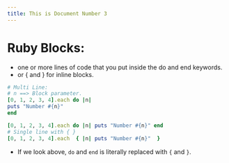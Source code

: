```yaml
---
title: This is Document Number 3
---
```


# Ruby Blocks:

- one or more lines of code that you put inside the do and end keywords.
- or { and } for inline blocks.


```ruby
# Multi Line:
# n ==> Block parameter.
[0, 1, 2, 3, 4].each do |n|
puts "Number #{n}"
end

[0, 1, 2, 3, 4].each do |n| puts "Number #{n}" end
# Single line with { }
[0, 1, 2, 3, 4].each  { |n| puts "Number #{n}"  }
```

- If we look above, `do` and `end` is literally replaced with `{` and `}`.
